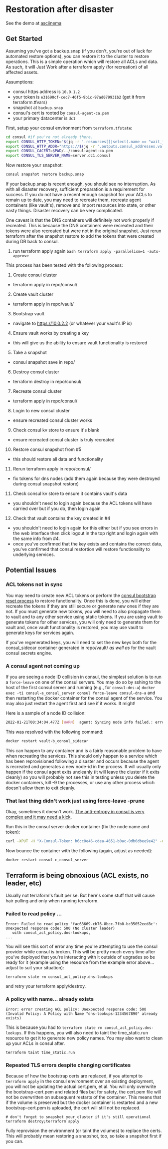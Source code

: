 
# Restoration after disaster

See the demo at [asciinema](https://asciinema.org/a/Wr8LprhOIrfvpTCn8rRkEx5mu)

## Get Started
Assuming you've got a backup.snap (if you don't, you're out of luck for
automated restore options), you can restore it to the cluster to restore
operations.  This is a simple operation which will restore all ACLs and data.
As such, it will Just Work after a terraform apply (for recreation) of all
affected assets.

Assumptions:
 * consul https address is `10.0.1.2`
 * your token is `e31690cf-cec7-46f5-9b1c-97ad079931b2` (get it from terraform.tfvars)
 * snapshot at `backup.snap`
 * consul's cert is rooted by `consul-agent-ca.pem`
 * your primary datacenter is `dc1`

First, setup your consul environment from `terraform.tfstate`:

```bash
cd consul #if you're not already there.
export CONSUL_HTTP_TOKEN="$(jq -r '.resources[]|select(.name == "wait_for_consul_bootstrap" and .module == "module.consul-a")|.instances[].attributes.triggers.management_token' terraform.tfstate)"
export CONSUL_HTTP_ADDR="https://$(jq -r '.outputs.consul_addresses.value[0]' terraform.tfstate):8501"
export CONSUL_CACERT=$PWD/../consul-agent-ca.pem
export CONSUL_TLS_SERVER_NAME=server.dc1.consul
```

Now restore your snapshot:
```bash
consul snapshot restore backup.snap
```

If your backup.snap is recent enough, you should see no interruption.  As
with all disaster recovery, sufficient preparation is a requirement for
success.  If you do not have a recent enough snapshot for your ACLs to 
remain up to date, you may need to recreate them, recreate agent
containers (like vault's), remove and import resources into state, or other
nasty things.  Disaster recovery can be very complicated.

One caveat is that the DNS containers will definitely not work properly if
recreated.  This is because the DNS containers were recreated and their tokens
were also recreated but were not in the original snapshot.  Just rerun
terraform after the snapshot restore to add the tokens that were created during
DR back to consul.

  1) run terraform apply again
    ```bash
    terraform apply -parallelism=1 -auto-approve
    ```


This process has been tested with the following process:

1) Create consul cluster
  * terraform apply in repo/consul/
2) Create vault cluster
  * terraform apply in repo/vault/
3) Bootstrap vault
  * navigate to https://10.0.2.2 (or whatever your vault's IP is)
4) Ensure vault works by creating a key
  * this will give us the ability to ensure vault functionality is restored
5) Take a snapshot
  * consul snapshot save in repo/
6) Destroy consul cluster
  * terraform destroy in repo/consul/
7) Recreate consul cluster
  * terraform apply in repo/consul/
8) Login to new consul cluster
  * ensure recreated consul cluster works
9) Check consul kv store to ensure it's blank
  * ensure recreated consul cluster is truly recreated
10) Restore consul snapshot from #5
  * this should restore all data and functionality
11) Rerun terraform apply in repo/consul/
  * fix tokens for dns nodes (add them again because they were destroyed during
    consul snapshot restore)
11) Check consul kv store to ensure it contains vault's data
  * you shouldn't need to login again because the ACL tokens will have carried
    over but if you do, then login again
12) Check that vault contains the key created in #4
  * you shouldn't need to login again for this either but if you see errors in
    the web interface then click logout in the top right and login again with
    the same info from #4.
  * once you've confirmed that the key exists and contains the correct data,
    you've confirmed that consul restortion will restore functionality to
    underlying services.

## Potential Issues

### ACL tokens not in sync

You may need to create new ACL tokens or perform the [consul bootstrap reset
process][1] to restore functionality.  Once this is done, you will either
recreate the tokens if they are still secure or generate new ones if they are
not.  If you must generate new tokens, you will need to also propagate them
to vault and to any other service using static tokens.  If you are using vault
to generate tokens for other services, you will only need to generate them for
vault and, once vault functionality is restored, you may use vault to generate
keys for services again.

If you've regenerated keys, you will need to set the new keys both for the
consul_sidecar container generated in repo/vault/ _as well as_ for the vault
consul secrets engine.

### A consul agent not coming up

If you are seeing a node ID collision in consul, the simplest solution is to
run a `force-leave` on one of the consul servers.  You may do so by sshing to
the host of the first consul server and running (e.g., for `consul-dns-a`)
`docker exec -ti consul-a_consul_server consul force-leave consul-dns-a`
and then restarting the docker container for the consul agent of the service.
You may also just restart the agent first and see if it works.  It might!

Here is a sample of a node ID collision:
```bash
2022-01-21T00:34:04.477Z [WARN]  agent: Syncing node info failed.: error="rpc error making call: failed inserting node: Error while renaming Node ID: "92666a8d-7ed8-52af-9a36-9825c9cbf449": Node name vault-b is reserved by node 1eaf0bc3-56a0-6d6b-0b02-4d78bee8e9c7 with name vault-b (10.0.2.3)"
```

This was resolved with the following command:
```bash
docker restart vault-b_consul_sidecar
```


This can happen to any container and is a fairly reasonable problem to have
when recreating the services.  This should only happen to a service which
has been reprovisioned following a disaster and occurs because the agent is
recreated and generates a new node-id in the process.  It will usually only
happen if the consul agent exits uncleanly (it will leave the cluster if it
exits cleanly) so you will probably not see this in testing unless you delete
the docker containers, kill -9 the processes, or use any other process which
doesn't allow them to exit cleanly.

### That last thing didn't work just using force-leave -prune

Okay, sometimes it doesn't work.  [The anti-entropy in consul is very complex
and it may need a kick][2].

Run this in the consul server docker container (fix the node name and token):
```bash
curl -XPUT -H "X-Consul-Token: b6cc8e46-cdea-4651-b0ac-0db6dbee9e42" -d '{"Node":"consul-c"}' http://localhost:8500/v1/catalog/deregister
```

Now bounce the container with the following (again, adjust as needed):
```bash
docker restart consul-c_consul_server
```

## Terraform is being obnoxious (ACL exists, no leader, etc)

Usually not terraform's fault per se.  But here's some stuff that will cause
hair pulling and only when running terraform.

### Failed to read policy ...

```
Error: Failed to read policy 'fac63669-cb76-8bcc-7fb0-bc35052eed8c': Unexpected response code: 500 (No cluster leader)
   with consul_acl_policy.dns-lookups,
...
```

You will see this sort of error any time you're attempting to use the consul
provider while consul is broken.  This will be pretty much every time after
you've deployed that you're interacting with it outside of upgrades so be
ready for it (example using the resource from the example error above...
adjust to suit your situation):

```
terraform state rm consul_acl_policy.dns-lookups
```

and retry your terraform apply/destroy.

### A policy with name... already exists

```
Error: error creating ACL policy: Unexpected response code: 500 (Invalid Policy: A Policy with Name "dns-lookups-1234567890" already exists)
```

This is because you had to `terraform state rm consul_acl_policy.dns-lookups`.
If this happens, you will also need to taint the time_static.run resource to
get it to generate new policy names.  You may also want to clean up your ACLs
in consul after.

```
terraform taint time_static.run
```

### Repeated TLS errors despite changing certificates

Because of how the bootstrap certs are replaced, if you attempt to 
`terraform apply` in the consul environment over an existing deployment,
you will not be updating the actual cert.pem, et al.  You will only
overwrite the bootstrap-cert.pem and related files but for safety, the cert.pem
file will not be overwritten on subsequent restarts of the container.  This
means that if the volume is preserved but the docker container is restarted
and a new bootstrap-cert.pem is uploaded, the cert will still not be replaced.

```
# don't forget to snapshot your cluster if it's still operational
terraform destroy;terraform apply
```

Fully reprovision the environment (or taint the volumes) to replace the certs.
This will probably mean restoring a snapshot, too, so take a snapshot first
if you can.


[1]: https://learn.hashicorp.com/tutorials/consul/access-control-troubleshoot?utm_source=consul.io&utm_medium=docs#reset-the-acl-system
[2]: https://github.com/hashicorp/consul/issues/9939
